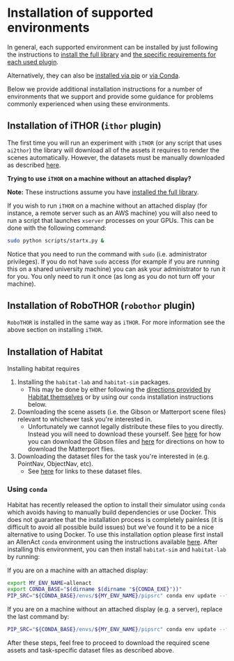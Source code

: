 # Installation of supported environments

In general, each supported environment can be installed by just following the instructions
to [install the full library](../installation/installation-allenact.md#full-library) and
[the specific requirements for each used plugin](../installation/installation-allenact.md#plugins-extra-requirements).

Alternatively, they can also be [installed via pip](../installation/installation-allenact.md#framework-and-plugins) or
[via Conda](../installation/installation-allenact.md#installing-a-conda-environment).

Below we provide additional installation instructions for a number of environments that we support and
provide some guidance for problems commonly experienced when using these environments.

## Installation of iTHOR (`ithor` plugin)

The first time you will run an experiment with `iTHOR` (or any script that uses `ai2thor`)
the library will download all of the assets it requires to render the scenes automatically.
However, the datasets must be manually downloaded as described [here](../installation/download-datasets.md).

**Trying to use `iTHOR` on a machine without an attached display?** 

**Note:** These instructions assume you have
[installed the full library](../installation/installation-allenact.md#full-library).

If you wish to run `iTHOR` on a machine without an attached display (for instance, a remote server such as an AWS
 machine) you will also need to run a script that launches `xserver` processes on your GPUs. This can be done
 with the following command:

```bash
sudo python scripts/startx.py &
```

Notice that you need to run the command with `sudo` (i.e. administrator privileges). If you do not have `sudo` 
access (for example if you are running this on a shared university machine) you
can ask your administrator to run it for you. You only need to run it once (as
long as you do not turn off your machine).

## Installation of RoboTHOR (`robothor` plugin)

`RoboTHOR` is installed in the same way as `iTHOR`. For more information see the above section on installing `iTHOR`. 

## Installation of Habitat

Installing habitat requires 

1. Installing the `habitat-lab` and `habitat-sim` packages.
   - This may be done by either following the [directions provided by Habitat themselves](https://github.com/facebookresearch/habitat-lab#installation)
or by using our `conda` installation instructions below. 
1. Downloading the scene assets (i.e. the Gibson or Matterport scene files) relevant to whichever task you're interested in.
   - Unfortunately we cannot legally distribute these files to you directly. Instead you will need to download these
     yourself. See [here](https://github.com/facebookresearch/habitat-lab#Gibson) for how you can download 
     the Gibson files and [here](https://github.com/facebookresearch/habitat-lab#matterport3d) for directions on
     how to download the Matterport flies.
1. Downloading the dataset files for the task you're interested in (e.g. PointNav, ObjectNav, etc).
   - See [here](https://github.com/facebookresearch/habitat-lab#task-datasets) for links to these dataset files.
 
<!--
### Using Docker

To run experiments using Habitat please use our docker image using the following command:

```bash
docker pull allenact/allenact:latest
```

This container includes the 0.1.0 release of `allenact`, the 0.1.5 release of `habitat` as well
as the `Gibson` point navigation dataset. This dataset consists of a set of start and goal positions provided by habitat.
You then need to launch the container and attach into it:

```bash
docker run --runtime=nvidia -it allenact/allenact
```
If you are running the container on a machine without an Nvidia GPU, omit the `--runtime=nvidia` flag.

Once inside the container simply `cd` into the `allenact` directory where all the allenact and habitat code should be stored:
 
Unfortunately we cannot legally redistribute the Gibson scenes by including them in the above container.
Instead you will need to download these yourself by filling out 
[this form](https://docs.google.com/forms/d/e/1FAIpQLScWlx5Z1DM1M-wTSXaa6zV8lTFkPmTHW1LqMsoCBDWsTDjBkQ/viewform)
and downloading the `gibson_habitat_trainval` data. Extract the scene assets (`.glb` files) into `habitat-lab/data/scene_datasets/` 
within the above container. You can then proceed to run your experiments using `allenact` as you normally would.
-->

### Using `conda`

Habitat has recently released the option to install their simulator using `conda` which avoids having
to manually build dependencies or use Docker. This does not guarantee that the installation process
is completely painless (it is difficult to avoid all possible build issues) but we've found it
to be a nice alternative to using Docker. To use this installation option please first
install an AllenAct `conda` environment using the instructions available [here](../installation/installation-allenact.md#installing-a-conda-environment).
After installing this environment, you can then install `habitat-sim` and `habitat-lab` by running:

If you are on a machine with an attached display:
```bash
export MY_ENV_NAME=allenact
export CONDA_BASE="$(dirname $(dirname "${CONDA_EXE}"))"
PIP_SRC="${CONDA_BASE}/envs/${MY_ENV_NAME}/pipsrc" conda env update --file allenact_plugins/habitat_plugin/extra_environment.yml --name $MY_ENV_NAME
```

If you are on a machine without an attached display (e.g. a server), replace the last command by:
```bash
PIP_SRC="${CONDA_BASE}/envs/${MY_ENV_NAME}/pipsrc" conda env update --file allenact_plugins/habitat_plugin/extra_environment_headless.yml --name $MY_ENV_NAME
```

After these steps, feel free to proceed to download the required scene assets and task-specific dataset files as
described above.

<!--
#### Installing a Conda environment

_If you are unfamiliar with Conda, please familiarize yourself with their [introductory documentation](https://docs.conda.io/projects/conda/en/latest/).
If you have not already, you will need to first [install Conda (i.e. Anaconda or Miniconda)](https://docs.conda.io/projects/conda/en/latest/user-guide/install/)
on your machine. We suggest installing [Miniconda](https://docs.conda.io/projects/conda/en/latest/glossary.html#miniconda-glossary)
as it's relatively lightweight._

Clone the `allenact` repository to your local machine and move into the top-level directory

```bash
git clone git@github.com:allenai/allenact.git
cd allenact
```

The `conda` folder contains YAML files specifying [Conda environments](https://docs.conda.io/projects/conda/en/latest/user-guide/tasks/manage-environments.html#creating-an-environment-from-an-environment-yml-file)
compatible with AllenAct. These environment files include: 

* `environment-base.yml` - A base environment file to be used on machines where the version of CUDA on your machine
matches the one of the latest `cudatoolkit` in conda.
* `environment-dev.yml` - Additional dev dependencies.
* `environment-<CUDA_VERSION>.yml` - Additional dependencies, where `<CUDA_VERSION>` is the CUDA version used on your
machine (if you are using linux, you might find this version by running `/usr/local/cuda/bin/nvcc --version`).
* `environment-cpu.yml` - Additional dependencies to be used on machines where GPU support is not needed (everything
 will be run on the CPU).
 

For the moment let's assume you're using `environment-base.yml` above. To install a conda environment with name `allenact`
 using this file you can simply run the following (*this will take a few minutes*):

```bash
conda env create --file ./conda/environment-base.yml --name allenact
``` 
The above is very simple but has the side effect of creating a new `src` directory where it will
place some of AllenAct's dependencies. To get around this, instead of running the above you can instead
run the commands:

```bash
export MY_ENV_NAME=allenact
export CONDA_BASE="$(dirname $(dirname "${CONDA_EXE}"))"
PIP_SRC="${CONDA_BASE}/envs/${MY_ENV_NAME}/pipsrc" conda env create --file ./conda/environment-base.yml --name $MY_ENV_NAME
``` 

These additional commands tell conda to place these dependencies under the `${CONDA_BASE}/envs/${MY_ENV_NAME}/pipsrc` directory rather
than under `src`, this is more in line with where we'd expect dependencies to be placed when running `pip install ...`.

If needed, you can use one of the `environment-<CUDA_VERSION>.yml` environment files to install the proper version of
the `cudatoolkit` by running:

```bash
conda env update --file ./conda/environment-<CUDA_VERSION>.yml --name allenact
```
or the CPU-only version:
```bash
conda env update --file ./conda/environment-cpu.yml --name allenact
```

##### Using the Conda environment

Now that you've installed the conda environment as above, you can activate it by running:

```bash
conda activate allenact
```

after which you can run everything as you would normally.
-->